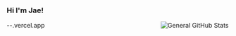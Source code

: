 ### Hi I'm Jae!
<img alt="General GitHub Stats" src="https://github-readme-stats.vercel.app/api?username=jcsong06&show_icons=true&theme=synthwave&hide=stars" align="right" />
<project-name>-<unique-hash>-<scope-slug>.vercel.app

<!--
**jcsong06/jcsong06** is a ✨ _special_ ✨ repository because its `README.md` (this file) appears on your GitHub profile.

Here are some ideas to get you started:

- 🔭 I’m currently working on ...
- 🌱 I’m currently learning ...
- 👯 I’m looking to collaborate on ...
- 🤔 I’m looking for help with ...
- 💬 Ask me about ...
- 📫 How to reach me: ...
- 😄 Pronouns: ...
- ⚡ Fun fact: ...
-->
